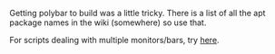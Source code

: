 Getting polybar to build was a little tricky.
There is a list of all the apt package names in the wiki (somewhere) so use that.

For scripts dealing with multiple monitors/bars, try [here](https://github.com/polybar/polybar/issues/763).
